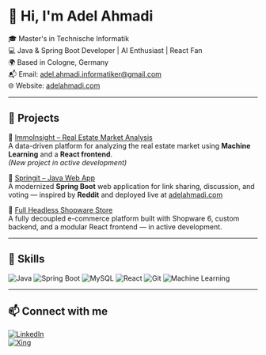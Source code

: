 # 👋 Hi, I'm Adel Ahmadi

🎓 Master's in Technische Informatik  
💻 Java & Spring Boot Developer | AI Enthusiast | React Fan  
🌍 Based in Cologne, Germany  
📬 Email: adel.ahmadi.informatiker@gmail.com  
🌐 Website: [adelahmadi.com](http://www.adelahmadi.com)

---

## 🚀 Projects

🔹 [ImmoInsight – Real Estate Market Analysis](https://github.com/adelahmadiinformatiker/ImmoInsight.git)  
A data-driven platform for analyzing the real estate market using **Machine Learning** and a **React frontend**.  
*(New project in active development)*

🔹 [Springit – Java Web App](https://github.com/adelahmadiinformatiker/Springit)  
A modernized **Spring Boot** web application for link sharing, discussion, and voting — inspired by **Reddit** and deployed live at [adelahmadi.com](http://www.adelahmadi.com)

🔹 [Full Headless Shopware Store](https://github.com/adelahmadiinformatiker/Full-Headless-Shopware-Store)  
A fully decoupled e-commerce platform built with Shopware 6, custom backend, and a modular React frontend — in active development.

---

## 🧰 Skills

![Java](https://img.shields.io/badge/Java-ED8B00?style=flat&logo=java&logoColor=white)
![Spring Boot](https://img.shields.io/badge/Spring_Boot-6DB33F?style=flat&logo=spring-boot&logoColor=white)
![MySQL](https://img.shields.io/badge/MySQL-005C84?style=flat&logo=mysql&logoColor=white)
![React](https://img.shields.io/badge/React-20232A?style=flat&logo=react&logoColor=61DAFB)
![Git](https://img.shields.io/badge/Git-F05032?style=flat&logo=git&logoColor=white)
![Machine Learning](https://img.shields.io/badge/Machine_Learning-102230?style=flat&logo=tensorflow&logoColor=orange)

---

## 📫 Connect with me

[![LinkedIn](https://img.shields.io/badge/LinkedIn-0077B5?style=flat&logo=linkedin&logoColor=white)](https://www.linkedin.com/in/adel-ahmadi-informatiker/)  
[![Xing](https://img.shields.io/badge/Xing-006567?style=flat&logo=xing&logoColor=white)](https://www.xing.com/profile/Adel_Ahmadiinformatiker)
